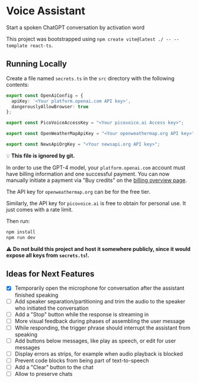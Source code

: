 # Voice Assistant

Start a spoken ChatGPT conversation by activation word

This project was bootstrapped using `npm create vite@latest ./ -- --template react-ts`.

## Running Locally

Create a file named `secrets.ts` in the `src` directory with the following contents:

```typescript
export const OpenAiConfig = {
  apiKey: '<Your platform.openai.com API key>',
  dangerouslyAllowBrowser: true
};

export const PicoVoiceAccessKey = "<Your picovoice.ai Access key>";

export const OpenWeatherMapApiKey = "<Your openweathermap.org API key>";

export const NewsApiOrgKey = "<Your newsapi.org API key>";
```

:bulb: **This file is ignored by git.**

In order to use the GPT-4 model, your `platform.openai.com` account must have billing information and one successful payment.
You can now manually initiate a payment via "Buy credits" on the [billing overview page](https://platform.openai.com/account/billing/overview).

The API key for `openweathermap.org` can be for the free tier.

Similarly, the API key for `picovoice.ai` is free to obtain for personal use.
It just comes with a rate limit. 

Then run:

```bash
npm install
npm run dev
```

:warning: **Do not build this project and host it somewhere publicly, since it would expose all keys from `secrets.ts`!.**

## Ideas for Next Features

- [x] Temporarily open the microphone for conversation after the assistant finished speaking
- [ ] Add speaker separation/partitioning and trim the audio to the speaker who initiated the conversation
- [ ] Add a "Stop" button while the response is streaming in
- [ ] More visual feedback during phases of assembling the user message
- [ ] While responding, the trigger phrase should interrupt the assistant from speaking
- [ ] Add buttons below messages, like play as speech, or edit for user messages
- [ ] Display errors as strips, for example when audio playback is blocked
- [ ] Prevent code blocks from being part of text-to-speech
- [ ] Add a "Clear" button to the chat
- [ ] Allow to preserve chats
